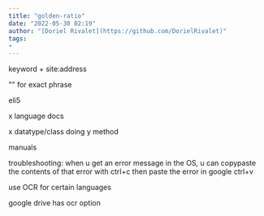 ```yaml
---
title: "golden-ratio"
date: "2022-05-30 02:19"
author: "[Doriel Rivalet](https://github.com/DorielRivalet)"
tags:
- 
---
```


keyword + site:address

"" for exact phrase

eli5

x language docs

x datatype/class doing y method

manuals

troubleshooting: when u get an error message in the OS, u can copypaste the contents of that error with ctrl+c then paste the error in google ctrl+v

use OCR for certain languages

google drive has ocr option
